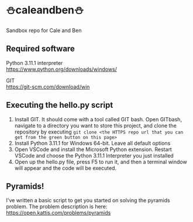 # ⛄caleandben⛄
Sandbox repo for Cale and Ben

## Required software
Python 3.11.1 interpreter<br>
https://www.python.org/downloads/windows/
<br>

GIT<br>
https://git-scm.com/download/win

## Executing the hello.py script
1. Install GIT. It should come with a tool called GIT bash. Open GITbash, navigate to a directory you want to store this project, and clone the repository by executing `git clone <the HTTPS repo url that you can get from the green button on this page>`
2. Install Python 3.11.1 for Windows 64-bit. Leave all default options 
3. Open VSCode and install the Microsoft Python extension. Restart VSCode and choose the Python 3.11.1 Interpreter you just installed
4. Open up the hello.py file, press F5 to run it, and then a terminal window will appear and the code will be executed.

## Pyramids!
I've written a basic script to get you started on solving the pyramids problem. The problem description is here: https://open.kattis.com/problems/pyramids
